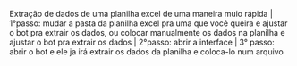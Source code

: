 Extração de dados de uma planilha excel de uma maneira muio rápida |
1°passo: mudar a pasta da planilha excel pra uma que você queira e ajustar o bot pra extrair os dados, ou colocar manualmente os dados na planilha e ajustar o bot pra extrair os dados |
2°passo: abrir a interface |
3° passo: abrir o bot e ele ja irá extrair os dados da planilha e coloca-lo num arquivo 
